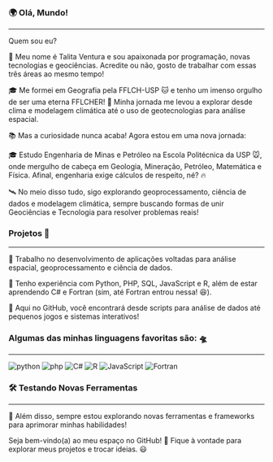### 🌍 Olá, Mundo!
---------------------------------------------------------------------------------------------------------------------------------------
Quem sou eu?

👋 Meu nome é Talita Ventura e sou apaixonada por programação, novas tecnologias e geociências. Acredite ou não, gosto de trabalhar com essas três áreas ao mesmo tempo!

🎓 Me formei em Geografia pela FFLCH-USP 🐱 e tenho um imenso orgulho de ser uma eterna FFLCHER! 💙 Minha jornada me levou a explorar desde clima e modelagem climática até o uso de geotecnologias para análise espacial.

📚 Mas a curiosidade nunca acaba! Agora estou em uma nova jornada:

🎓 Estudo Engenharia de Minas e Petróleo na Escola Politécnica da USP 🐭, onde mergulho de cabeça em Geologia, Mineração, Petróleo, Matemática e Física. Afinal, engenharia exige cálculos de respeito, né? 🔥

🛰️ No meio disso tudo, sigo explorando geoprocessamento, ciência de dados e modelagem climática, sempre buscando formas de unir Geociências e Tecnologia para resolver problemas reais!

### Projetos 🚀
---------------------------------------------------------------------------------------------------------------------------------------
🔹 Trabalho no desenvolvimento de aplicações voltadas para análise espacial, geoprocessamento e ciência de dados.

🔹 Tenho experiência com Python, PHP, SQL, JavaScript e R, além de estar aprendendo C# e Fortran (sim, até Fortran entrou nessa! 😆).

🔹 Aqui no GitHub, você encontrará desde scripts para análise de dados até pequenos jogos e sistemas interativos!

### Algumas das minhas linguagens favoritas são: 🛸
---------------------------------------------------------------------------------------------------------------------------------------
![python](https://img.shields.io/badge/Python-3776AB?style=for-the-badge&logo=python&logoColor=white) ![php](https://img.shields.io/badge/PHP-777BB4?style=for-the-badge&logo=php&logoColor=white) ![C#](https://img.shields.io/badge/C%23-239120?style=for-the-badge&logo=c-sharp&logoColor=white
) ![R](https://img.shields.io/badge/R-276DC3?style=for-the-badge&logo=r&logoColor=white) ![JavaScript](https://img.shields.io/badge/JavaScript-F7DF1E?style=for-the-badge&logo=javascript&logoColor=black) ![Fortran](https://img.shields.io/badge/Fortran-%23734F96.svg?style=for-the-badge&logo=fortran&logoColor=white)

### 🛠️ Testando Novas Ferramentas
---------------------------------------------------------------------------------------------------------------------------------------
📌 Além disso, sempre estou explorando novas ferramentas e frameworks para aprimorar minhas habilidades!

Seja bem-vindo(a) ao meu espaço no GitHub! 🚀 Fique à vontade para explorar meus projetos e trocar ideias. 😃

